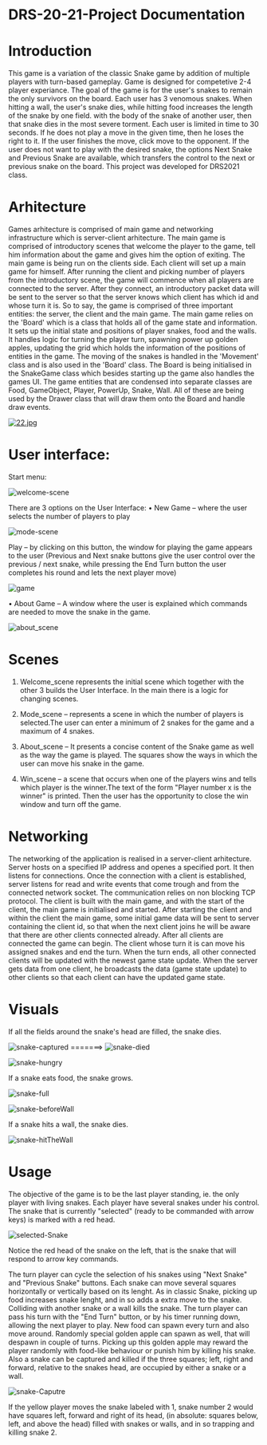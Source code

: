 # DRS-20-21-Project Documentation

# Introduction

This game is a variation of the classic Snake game by addition of multiple players with turn-based gameplay. Game is designed for competetive 2-4 player experiance. 
The goal of the game is for the user's snakes to remain the only survivors on the board. Each user has 3 venomous snakes. When hitting a wall, the user's snake dies, while hitting food increases the length of the snake by one field. with the body of the snake of another user, then that snake dies in the most severe torment. Each user is limited in time to 30 seconds. If he does not play a move in the given time, then he loses the right to it. If the user finishes the move, click move to the opponent. If the user does not want to play with the desired snake, the options Next Snake and Previous Snake are available, which transfers the control to the next or previous snake on the board.
This project was developed for DRS2021 class. 

# Arhitecture
Games arhitecture is comprised of main game and networking infrastructure which is server-client arhitecture. The main game is comprised of introductory scenes that welcome the player to the game, tell him information about the game and gives him the option of exiting. The main game is being run on the clients side. Each client will set up a main game for himself. After running the client and picking number of players from the introductory scene, the game will commence when all players are connected to the server. After they connect, an introductory packet data will be sent to the server so that the server knows which client has which id and whose turn it is. So to say, the game is comprised of three important entities: the server, the client and the main game. 
The main game relies on the 'Board' which is a class that holds all of the game state and information. It sets up the initial state and positions of player snakes, food and the walls. It handles logic for turning the player turn, spawning power up golden apples, updating the grid which holds the information of the positions of entities in the game.
The moving of the snakes is handled in the 'Movement' class and is also used in the 'Board' class. The Board is being initialised in the SnakeGame class which besides starting up the game also handles the games UI. The game entities that are condensed into separate classes are Food, GameObject, Player, PowerUp, Snake, Wall. All of these are being used by the Drawer class that will draw them onto the Board and handle draw events.


[![22.jpg](https://i.postimg.cc/852r1bhX/22.jpg)](https://postimg.cc/0MCNnDX7)


# User interface:

Start menu: 

![welcome-scene](https://i.postimg.cc/MKqFpDLj/rsz-screenshot-88.png)

There are 3 options on the User Interface:
  •	New Game – where the user selects the number of players to play
  
  ![mode-scene](https://i.postimg.cc/9fQ2w2NZ/rsz-screenshot-90.png)
  
  Play – by clicking on this button, the window for playing the game appears to the user (Previous and Next snake buttons give the user control over the previous / next snake, while pressing the End Turn button the user completes his round and lets the next player move)

  ![game](https://i.postimg.cc/nr9pcthZ/rsz-2screenshot-94.png)
  
  •	About Game – A window where the user is explained which commands are needed to move the snake in the game.
  
  ![about_scene](https://i.postimg.cc/wMsbR4ph/rsz-screenshot-92.png)
  
  

# Scenes
1.	Welcome_scene represents the initial scene which together with the other 3 builds the User Interface. In the main there is a logic for changing scenes.

2. 	Mode_scene – represents a scene in which the number of players is selected.The user can enter a minimum of 2 snakes for the game and a maximum of 4 snakes.

3.  About_scene – It presents a concise content of the Snake game as well as the way the game is played. The squares show the ways in which the user can move his snake in        the game.

4.	Win_scene – a scene that occurs when one of the players wins and tells which player is the winner.The text of the form "Player number x is the winner" is printed. Then the user has the opportunity to close the win window and turn off the game.

# Networking
The networking of the application is realised in a server-client arhitecture. Server hosts on a specified IP address and openes a specified port. It then listens for connections. Once the connection with a client is established, server listens for read and write events that come trough and from the connected network socket. The communication relies on non blocking TCP protocol. The client is built with the main game, and with the start of the client, the main game is initialised and started. After starting the client and within the client the main game, some initial game data will be sent to server containing the client id, so that when the next client joins he will be aware that there are other clients connected already. After all clients are connected the game can begin. The client whose turn it is can move his assigned snakes and end the turn. When the turn ends, all other connected clients will be updated with the newest game state update. When the server gets data from one client, he broadcasts the data (game state update) to other clients so that each client can have the updated game state.

# Visuals

If all the fields around the snake's head are filled, the snake dies.

![snake-captured](https://i.postimg.cc/XNdPqBkt/rsz-screenshot-106.png)      =======>    ![snake-died](https://i.postimg.cc/28T2LQb9/rsz-screenshot-107.png)


![snake-hungry](https://i.postimg.cc/hPxMMk5w/rsz-screenshot-110.png)

If a snake eats food, the snake grows.

![snake-full](https://i.postimg.cc/L82kDnfY/rsz-screenshot-111.png)


![snake-beforeWall](https://i.postimg.cc/1tvCDD4K/rsz-screenshot-114.png)

If a snake hits a wall, the snake dies.

![snake-hitTheWall](https://i.postimg.cc/XND1JKRj/rsz-screenshot-115.png)

# Usage
The objective of the game is to be the last player standing, ie. the only player with living snakes.
Each player have several snakes under his control. The snake that is currently "selected" (ready to be commanded with arrow keys) is marked with a red head. 

![selected-Snake](https://i.postimg.cc/mhw553b1/selected-Snake.png)

Notice the red head of the snake on the left, that is the snake that will respond to arrow key commands.

The turn player can cycle the selection of his snakes using "Next Snake" and "Previous Snake" buttons. Each snake can move several squares horizontally or vertically based on its lenght. As in classic Snake, picking up food increases snake lenght, and in so adds a extra move to the snake. Colliding with another snake or a wall kills the snake. The turn player can pass his turn with the "End Turn" button, or by his timer running down, allowing the next player to play. New food can spawn every turn and also move around. Randomly special golden apple can spawn as well, that will despawn in couple of turns. Picking up this golden apple may reward the player randomly with food-like behaviour or punish him by killing his snake. Also a snake can be captured and killed if the three squares; left, right and forward, relative to the snakes head, are occupied by either a snake or a wall.

![snake-Caputre](https://i.postimg.cc/6qTq3cPt/snake-Caputre.png)

If the yellow player moves the snake labeled with 1, snake number 2 would have squares left, forward and right of its head, (in absolute: squares below, left, and above the head) filled with snakes or walls, and in so trapping and killing snake 2.



